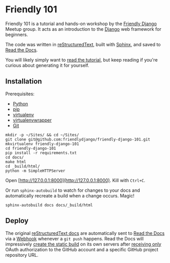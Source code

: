 # Friendly 101

Friendly 101 is a tutorial and hands-on workshop by the [Friendly Django](https://friendlydjango.org/) Meetup group. It acts as an introduction to the [Django](https://www.djangoproject.com/) web framework for beginners.

The code was written in [reStructuredText](http://docutils.sourceforge.net/rst.html), built with [Sphinx](http://sphinx-doc.org/), and saved to [Read the Docs](https://readthedocs.org/).

You will likely simply want to [read the tutorial](https://friendly-django-101.readthedocs.org/), but keep reading if you're curious about generating it for yourself.

## Installation

Prerequisites:

- [Python](https://www.python.org/)
- [pip](https://pip.pypa.io/)
- [virtualenv](http://virtualenv.readthedocs.org/)
- [virtualenvwrapper](http://virtualenvwrapper.readthedocs.org/)
- [Git](http://git-scm.com/)

```
mkdir -p ~/Sites/ && cd ~/Sites/
git clone git@github.com:friendlydjango/friendly-django-101.git
mkvirtualenv friendly-django-101
cd friendly-django-101
pip install -r requirements.txt
cd docs/
make html
cd _build/html/
python -m SimpleHTTPServer
```

Open [http://127.0.0.1:8000](http://127.0.0.1:8000). Kill with `Ctrl+C`.

Or run `sphinx-autobuild` to watch for changes to your docs and automatically recreate a build when a change occurs. Magic!

```
sphinx-autobuild docs docs/_build/html
```

## Deploy

The original [reStructuredText docs](http://read-the-docs.readthedocs.org/en/latest/getting_started.html#in-rst) are automatically sent to [Read the Docs](http://read-the-docs.readthedocs.org/) via a [Webhook](http://read-the-docs.readthedocs.org/en/latest/webhooks.html) whenever a `git push` happens. Read the Docs will impressively [create the static build](http://read-the-docs.readthedocs.org/en/latest/builds.html) on its own servers after [receiving only](http://read-the-docs.readthedocs.org/en/latest/getting_started.html#import-your-docs) OAuth authorization to the GitHub account and a specific GitHub project repository URL.
